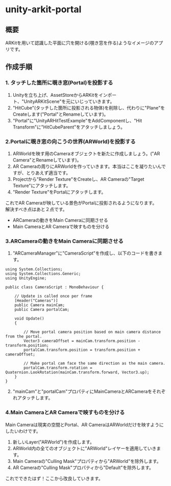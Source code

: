 # unity-arkit-portal
## 概要
ARKitを用いて認識した平面に穴を開ける(覗き窓を作る)ようなイメージのアプリです。

## 作成手順
### 1. タッチした箇所に覗き窓(Portal)を投影する
1. Unityを立ち上げ、AssetStoreからARKitをインポート、"UnityARKitScene"を元にいじっていきます。
2. "HitCube"(タッチした箇所に投影される物体)を削除し、代わりに"Plane"をCreateします("Portal"とRenameしています)。
3. "Portal"に"UnityARHitTestExample"をAddComponentし、"Hit Transform"に"HitCubeParent"をアタッチしましょう。  

### 2.Portalに覗き窓の向こうの世界(ARWorld)を投影する  

1. ARWorldを映す用のCameraオブジェクトを新たに作成しましょう。("AR Camera"とRenameしています)。
1. AR Cameraの周りにARWorldを作っていきます。本当はここを凝りたいんですが、とりあえず適当です。
1. Projectから"Render Texture"をCreateし、AR Cameraの"Target Texture"にアタッチします。
1. "Render Texture"をPortalにアタッチします。  

これでAR Cameraが映している景色がPortalに投影されるようになります。  
解決すべき点はあと２点です。
- ARCameraの動きをMain Cameraに同期させる  
- Main CameraとAR Cameraで映すものを分ける  

### 3.ARCameraの動きをMain Cameraに同期させる  
1. "ARCameraManager"に"CameraScript"を作成し、以下のコードを書きます。  

```
using System.Collections;
using System.Collections.Generic;
using UnityEngine;

public class CameraScript : MonoBehaviour {
	
	// Update is called once per frame
    [Header("Cameras")]
    public Camera mainCam;
    public Camera portalCam;

    void Update()
    {

        // Move portal camera position based on main camera distance from the portal.
        Vector3 cameraOffset = mainCam.transform.position - transform.position;
        portalCam.transform.position = transform.position + cameraOffset;

        // Make portal cam face the same direction as the main camera.
        portalCam.transform.rotation = Quaternion.LookRotation(mainCam.transform.forward, Vector3.up);
    }
}
```  
2. "mainCam"と"portalCam"プロパティにMainCameraとARCameraをそれぞれアタッチします。

### 4.Main CameraとAR Cameraで映すものを分ける  
Main Cameraは現実の空間とPortal、AR CameraはARWorldだけを映すようにしたいわけです。  
1. 新しいLayer("ARWorld")を作成します。
1. ARWorld内の全てのオブジェクトに"ARWorld"レイヤーを適用していきます。
1. Main Cameraの"Culling Mask"プロパティから"ARWorld"を除外します。
1. AR Cameraの"Culling Mask"プロパティから"Default"を除外します。  

これでできたはず！ここから改良していきます。
